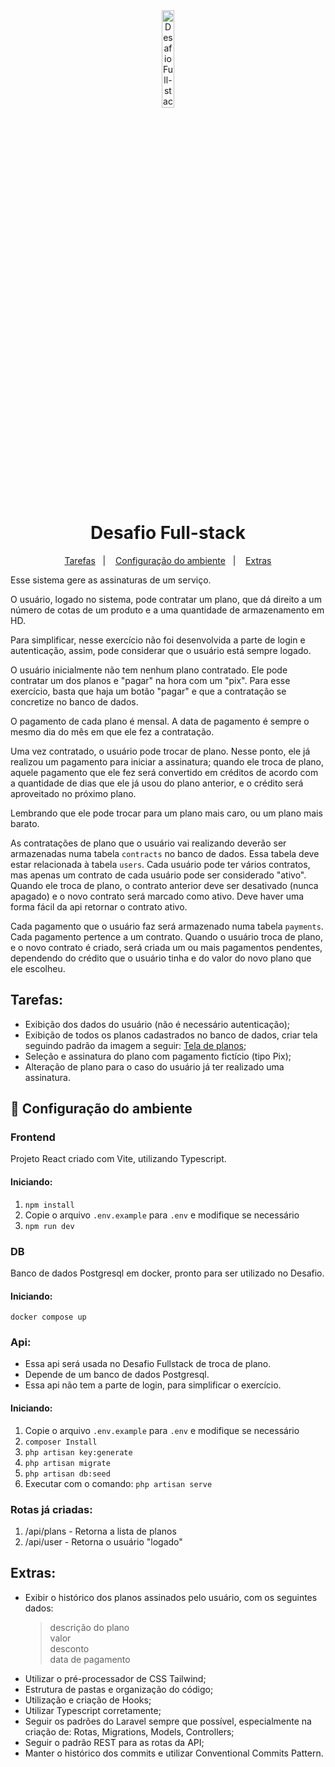 <div align="center">
  <img alt="Desafio Full-stackt" title="Desafio Full-stack" src="https://garantia.inmediam.com.br//assets/logoInmediamCores-bc0eeaaa.svg" width="20%" />
</div>
<h1 align="center">
    Desafio Full-stack
</h1>

<p align="center">
  <a href="#tarefas">Tarefas</a>&nbsp;&nbsp;&nbsp;|&nbsp;&nbsp;&nbsp;
  <a href="#-configuração-do-ambiente">Configuração do ambiente</a>&nbsp;&nbsp;&nbsp;|&nbsp;&nbsp;&nbsp;
  <a href="#extras">Extras</a>
</p>

Esse sistema gere as assinaturas de um serviço.

O usuário, logado no sistema, pode contratar um plano, que dá direito a um número de cotas de um produto e a uma quantidade de armazenamento em HD.

Para simplificar, nesse exercício não foi desenvolvida a parte de login e autenticação, assim, pode considerar que o usuário está sempre logado.

O usuário inicialmente não tem nenhum plano contratado. Ele pode contratar um dos planos e "pagar" na hora com um "pix". Para esse exercício, basta que haja um botão "pagar" e que a contratação se concretize no banco de dados.

O pagamento de cada plano é mensal. A data de pagamento é sempre o mesmo dia do mês em que ele fez a contratação.

Uma vez contratado, o usuário pode trocar de plano. Nesse ponto, ele já realizou um pagamento para iniciar a assinatura; quando ele troca de plano, aquele pagamento que ele fez será convertido em créditos de acordo com a quantidade de dias que ele já usou do plano anterior, e o crédito será aproveitado no próximo plano.

Lembrando que ele pode trocar para um plano mais caro, ou um plano mais barato.

As contratações de plano que o usuário vai realizando deverão ser armazenadas numa tabela `contracts` no banco de dados. Essa tabela deve estar relacionada à tabela `users`. Cada usuário pode ter vários contratos, mas apenas um contrato de cada usuário pode ser considerado "ativo". Quando ele troca de plano, o contrato anterior deve ser desativado (nunca apagado) e o novo contrato será marcado como ativo. Deve haver uma forma fácil da api retornar o contrato ativo.

Cada pagamento que o usuário faz será armazenado numa tabela `payments`. Cada pagamento pertence a um contrato. Quando o usuário troca de plano, e o novo contrato é criado, será criada um ou mais pagamentos pendentes, dependendo do crédito que o usuário tinha e do valor do novo plano que ele escolheu.

## Tarefas:

- Exibição dos dados do usuário (não é necessário autenticação);
- Exibição de todos os planos cadastrados no banco de dados, criar tela seguindo padrão da imagem a seguir:  <a target="_blank" href="https://ibb.co/2cPmjtw">Tela de planos</a>;
- Seleção e assinatura do plano com pagamento fictício (tipo Pix);
- Alteração de plano para o caso do usuário já ter realizado uma assinatura.

## 🔧 Configuração do ambiente

### Frontend

Projeto React criado com Vite, utilizando Typescript.

#### Iniciando:

1. `npm install`
2. Copie o arquivo `.env.example` para `.env` e modifique se necessário
3. `npm run dev`

### DB

Banco de dados Postgresql em docker, pronto para ser utilizado no Desafio.

#### Iniciando:

`docker compose up`

### Api:

- Essa api será usada no Desafio Fullstack de troca de plano.
- Depende de um banco de dados Postgresql.
- Essa api não tem a parte de login, para simplificar o exercício.

#### Iniciando:

1. Copie o arquivo `.env.example` para `.env` e modifique se necessário
2. `composer Install`
3. `php artisan key:generate`
4. `php artisan migrate`
5. `php artisan db:seed`
6. Executar com o comando: `php artisan serve`

### Rotas já criadas:

1. /api/plans - Retorna a lista de planos
2. /api/user - Retorna o usuário "logado"

## Extras:

- Exibir o histórico dos planos assinados pelo usuário, com os seguintes dados: <br/>
  > descrição do plano  
  > valor  
  > desconto  
  > data de pagamento
- Utilizar o pré-processador de CSS Tailwind;
- Estrutura de pastas e organização do código;
- Utilização e criação de Hooks;
- Utilizar Typescript corretamente;
- Seguir os padrões do Laravel sempre que possível, especialmente na criação de: Rotas, Migrations, Models, Controllers;
- Seguir o padrão REST para as rotas da API;
- Manter o histórico dos commits e utilizar Conventional Commits Pattern.
